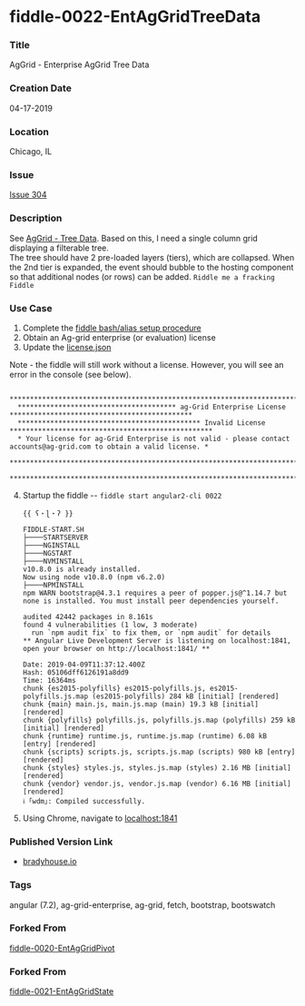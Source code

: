 fiddle-0022-EntAgGridTreeData
======


### Title<a name="title"></a>

AgGrid - Enterprise AgGrid Tree Data


### Creation Date<a name="creation-date"></a>

04-17-2019


### Location<a name="location"></a>

Chicago, IL


### Issue<a name="issue"></a>

[Issue 304](https://github.com/bradyhouse/house/issues/304)


### Description<a name="description"></a>

See [AgGrid - Tree Data](https://www.ag-grid.com/javascript-grid-tree-data/).  Based on this, I need a single column grid displaying a filterable tree.  
The tree should have 2 pre-loaded layers (tiers), which are collapsed.  When the 2nd tier is expanded, the event should bubble to the hosting component 
so that additional nodes (or rows) can be added.  `Riddle me a fracking Fiddle`


### Use Case<a name="use-case"></a>

1.  Complete the [fiddle bash/alias setup procedure](https://github.com/bradyhouse/house/wiki/Setup-(Mac-OS))
2.  Obtain an Ag-grid enterprise (or evaluation) license
3.  Update the [license.json](license.json)


Note - the fiddle will still work without a license.  However, you will see an error in the console (see below).

      ****************************************************************************************************************
      *************************************** ag-Grid Enterprise License *********************************************
      ********************************************* Invalid License **************************************************
      * Your license for ag-Grid Enterprise is not valid - please contact accounts@ag-grid.com to obtain a valid license. *
      ****************************************************************************************************************
      ****************************************************************************************************************

4.  Startup the fiddle -- `fiddle start angular2-cli 0022` 

        {{ ʕ・ɭ・ʔ }}
        
        FIDDLE-START.SH
        ├────STARTSERVER
        ├────NGINSTALL
        ├────NGSTART
        ├────NVMINSTALL
        v10.8.0 is already installed.
        Now using node v10.8.0 (npm v6.2.0)
        ├────NPMINSTALL
        npm WARN bootstrap@4.3.1 requires a peer of popper.js@^1.14.7 but none is installed. You must install peer dependencies yourself.
        
        audited 42442 packages in 8.161s
        found 4 vulnerabilities (1 low, 3 moderate)
          run `npm audit fix` to fix them, or `npm audit` for details
        ** Angular Live Development Server is listening on localhost:1841, open your browser on http://localhost:1841/ **
        
        Date: 2019-04-09T11:37:12.400Z
        Hash: 05106dff6126191a8dd9
        Time: 16364ms
        chunk {es2015-polyfills} es2015-polyfills.js, es2015-polyfills.js.map (es2015-polyfills) 284 kB [initial] [rendered]
        chunk {main} main.js, main.js.map (main) 19.3 kB [initial] [rendered]
        chunk {polyfills} polyfills.js, polyfills.js.map (polyfills) 259 kB [initial] [rendered]
        chunk {runtime} runtime.js, runtime.js.map (runtime) 6.08 kB [entry] [rendered]
        chunk {scripts} scripts.js, scripts.js.map (scripts) 980 kB [entry] [rendered]
        chunk {styles} styles.js, styles.js.map (styles) 2.16 MB [initial] [rendered]
        chunk {vendor} vendor.js, vendor.js.map (vendor) 6.16 MB [initial] [rendered]
        ℹ ｢wdm｣: Compiled successfully.
      

5.  Using Chrome, navigate to [localhost:1841](http://localhost:1841)
      
            
### Published Version Link<a name="published-version-link"></a>

* [bradyhouse.io](http://bradyhouse.github.io/jquery/fiddle-0022-EntAgGridTreeData/index.html)


### Tags<a name="tags"></a>

angular (7.2), ag-grid-enterprise, ag-grid, fetch, bootstrap, bootswatch


### Forked From<a name="forked-frome"></a>

[fiddle-0020-EntAgGridPivot](../fiddle-0020-EntAgGridPivot)


### Forked From

[fiddle-0021-EntAgGridState](../fiddle-0021-EntAgGridState)
